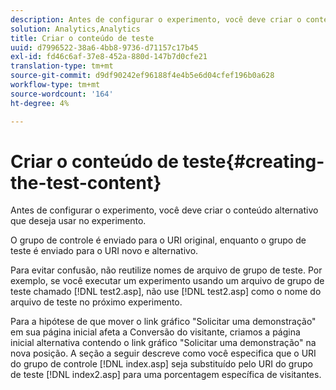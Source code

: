 ```yaml
---
description: Antes de configurar o experimento, você deve criar o conteúdo alternativo que deseja usar no experimento.
solution: Analytics,Analytics
title: Criar o conteúdo de teste
uuid: d7996522-38a6-4bb8-9736-d71157c17b45
exl-id: fd46c6af-37e8-452a-880d-147b7d0cfe21
translation-type: tm+mt
source-git-commit: d9df90242ef96188f4e4b5e6d04cfef196b0a628
workflow-type: tm+mt
source-wordcount: '164'
ht-degree: 4%

---
```


# Criar o conteúdo de teste{#creating-the-test-content}

Antes de configurar o experimento, você deve criar o conteúdo alternativo que deseja usar no experimento.

O grupo de controle é enviado para o URI original, enquanto o grupo de teste é enviado para o URI novo e alternativo.

Para evitar confusão, não reutilize nomes de arquivo de grupo de teste. Por exemplo, se você executar um experimento usando um arquivo de grupo de teste chamado [!DNL test2.asp], não use [!DNL test2.asp] como o nome do arquivo de teste no próximo experimento.

Para a hipótese de que mover o link gráfico &quot;Solicitar uma demonstração&quot; em sua página inicial afeta a Conversão do visitante, criamos a página inicial alternativa contendo o link gráfico &quot;Solicitar uma demonstração&quot; na nova posição. A seção a seguir descreve como você especifica que o URI do grupo de controle [!DNL index.asp] seja substituído pelo URI do grupo de teste [!DNL index2.asp] para uma porcentagem específica de visitantes.
